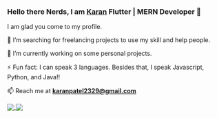 ### Hello there Nerds, I am [Karan](https://karanpatel.netlify.app) Flutter | MERN Developer  👋
I am glad you come to my profile.

🔭 I’m searching for freelancing projects to use my skill and help people. 

🌱 I’m currently working on some personal projects.

⚡ Fun fact: I can speak 3 languages. Besides that, I speak Javascript, Python, and Java!!

📫 Reach me at **[karanpatel2329@gmail.com](mailto:karanpatel2329@gmail.com)**




<a href="https://github.com/anuraghazra/github-readme-stats">
  <img align="center" src="https://github-readme-stats.vercel.app/api?username=karanpatel2329&show_icons=true&hide=issues" />
</a>
<a href="https://github.com/anuraghazra/github-readme-stats">
  <img align="center" src="https://github-readme-stats.vercel.app/api/top-langs/?username=karanpatel2329&layout=compact" />
</a>

